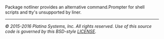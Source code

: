 Package notliner provides an alternative command.Prompter for shell scripts and
tty's unsupported by liner.

---

*&copy; 2015-2016 Platina Systems, Inc. All rights reserved.
Use of this source code is governed by this BSD-style [LICENSE].*

[LICENSE]: ../LICENSE
